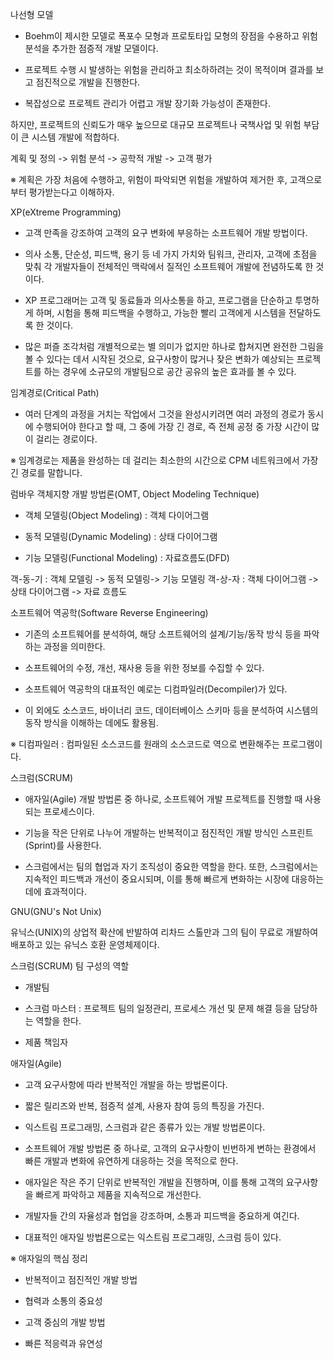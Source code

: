 나선형 모델


- Boehm이 제시한 모델로 폭포수 모형과 프로토타입 모형의 장점을 수용하고 위험 분석을 추가한 점증적 개발 모델이다.

- 프로젝트 수행 시 발생하는 위험을 관리하고 최소하하려는 것이 목적이며 결과를 보고 점진적으로 개발을 진행한다.

- 복잡성으로 프로젝트 관리가 어렵고 개발 장기화 가능성이 존재한다.

하지만, 프로젝트의 신뢰도가 매우 높으므로 대규모 프로젝트나 국책사업 및 위험 부담이 큰 시스템 개발에 적합하다.



계획 및 정의 -> 위험 분석 -> 공학적 개발 -> 고객 평가


※ 계획은 가장 처음에 수행하고, 위험이 파악되면 위험을 개발하여 제거한 후, 고객으로부터 평가받는다고 이해하자.



XP(eXtreme Programming)

- 고객 만족을 강조하여 고객의 요구 변화에 부응하는 소프트웨어 개발 방법이다.

- 의사 소통, 단순성, 피드백, 용기 등 네 가지 가치와 팀워크, 관리자, 고객에 초점을 맞춰 각 개발자들이 전체적인 맥락에서 질적인 소프트웨어 개발에 전념하도록 한 것이다.

- XP 프로그래머는 고객 및 동료들과 의사소통을 하고, 프로그램을 단순하고 투명하게 하며, 시험을 통해 피드백을 수행하고, 가능한 빨리 고객에게 시스템을 전달하도록 한 것이다.

- 많은 퍼즐 조각처럼 개별적으로는 별 의미가 없지만 하나로 합쳐지면 완전한 그림을 볼 수 있다는 데서 시작된 것으로, 요구사항이 많거나 잦은 변화가 예상되는 프로젝트를 하는 경우에 소규모의 개발팀으로 공간 공유의 높은 효과를 볼 수 있다.



임계경로(Critical Path)


- 여러 단계의 과정을 거치는 작업에서 그것을 완성시키려면 여러 과정의 경로가 동시에 수행되어야 한다고 할 때, 그 중에 가장 긴 경로, 즉 전체 공정 중 가장 시간이 많이 걸리는 경로이다.



※ 임계경로는 제품을 완성하는 데 걸리는 최소한의 시간으로 CPM 네트워크에서 가장 긴 경로를 말합니다.



럼바우 객체지향 개발 방법론(OMT, Object Modeling Technique)


- 객체 모델링(Object Modeling) : 객체 다이어그램

- 동적 모델링(Dynamic Modeling) : 상태 다이어그램

- 기능 모델링(Functional Modeling) : 자료흐름도(DFD)



객-동-기 : 객체 모델링 -> 동적 모델링-> 기능 모델링
객-상-자 : 객체 다이어그램 -> 상태 다이어그램 -> 자료 흐름도


소프트웨어 역공학(Software Reverse Engineering)


- 기존의 소프트웨어를 분석하여, 해당 소프트웨어의 설계/기능/동작 방식 등을 파악하는 과정을 의미한다.

- 소프트웨어의 수정, 개선, 재사용 등을 위한 정보를 수집할 수 있다.

- 소프트웨어 역공학의 대표적인 예로는 디컴파일러(Decompiler)가 있다.

- 이 외에도 소스코드, 바이너리 코드, 데이터베이스 스키마 등을 분석하여 시스템의 동작 방식을 이해하는 데에도 활용됨.



※ 디컴파일러 : 컴파일된 소스코드를 원래의 소스코드로 역으로 변환해주는 프로그램이다.



스크럼(SCRUM)


- 애자일(Agile) 개발 방법론 중 하나로, 소프트웨어 개발 프로젝트를 진행할 때 사용되는 프로세스이다.

- 기능을 작은 단위로 나누어 개발하는 반복적이고 점진적인 개발 방식인 스프린트(Sprint)를 사용한다.

- 스크럼에서는 팀의 협업과 자기 조직성이 중요한 역할을 한다. 또한, 스크럼에서는 지속적인 피드백과 개선이 중요시되며, 이를 통해 빠르게 변화하는 시장에 대응하는 데에 효과적이다.



GNU(GNU's Not Unix)


유닉스(UNIX)의 상업적 확산에 반발하여 리차드 스톨만과 그의 팀이 무료로 개발하여 배포하고 있는 유닉스 호환 운영체제이다.



스크럼(SCRUM) 팀 구성의 역할


- 개발팀

- 스크럼 마스터 : 프로젝트 팀의 일정관리, 프로세스 개선 및 문제 해결 등을 담당하는 역할을 한다.

- 제품 책임자



애자일(Agile)


- 고객 요구사항에 따라 반복적인 개발을 하는 방법론이다.

- 짧은 릴리즈와 반복, 점증적 설계, 사용자 참여 등의 특징을 가진다.

- 익스트림 프로그래밍, 스크럼과 같은 종류가 있는 개발 방법론이다.



- 소프트웨어 개발 방법론 중 하나로, 고객의 요구사항이 빈번하게 변하는 환경에서 빠른 개발과 변화에 유연하게 대응하는 것을 목적으로 한다.

- 애자일은 작은 주기 단위로 반복적인 개발을 진행하며, 이를 통해 고객의 요구사항을 빠르게 파악하고 제품을 지속적으로 개선한다.

- 개발자들 간의 자율성과 협업을 강조하며, 소통과 피드백을 중요하게 여긴다.

- 대표적인 애자일 방법론으로는 익스트림 프로그래밍, 스크럼 등이 있다.



※ 애자일의 핵심 정리

- 반복적이고 점진적인 개발 방법

- 협력과 소통의 중요성

- 고객 중심의 개발 방법

- 빠른 적응력과 유연성

